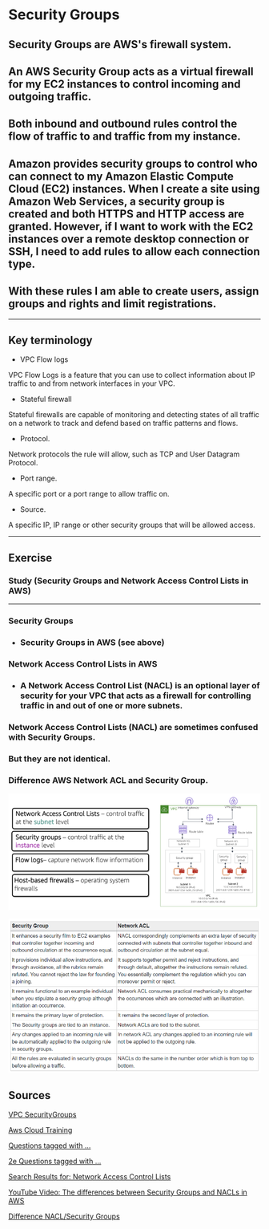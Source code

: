 # Security Groups

## Security Groups are AWS's firewall system.

## An AWS Security Group acts as a virtual firewall for my EC2 instances to control incoming and outgoing traffic. 

## Both inbound and outbound rules control the flow of traffic to and traffic from my instance.

## Amazon provides security groups to control who can connect to my Amazon Elastic Compute Cloud (EC2) instances. When I create a site using Amazon Web Services, a security group is created and both HTTPS and HTTP access are granted. However, if I want to work with the EC2 instances over a remote desktop connection or SSH, I need to add rules to allow each connection type.

## With these rules I am able to create users, assign groups and rights and limit registrations.

----

## Key terminology

- VPC Flow logs

VPC Flow Logs is a feature that you can use to collect information about IP traffic to and from network interfaces in your VPC.

- Stateful firewall

Stateful firewalls are capable of monitoring and detecting states of all traffic on a network to track and defend based on traffic patterns and flows.

- Protocol. 

Network protocols the rule will allow, such as TCP and User Datagram Protocol.

- Port range. 

A specific port or a port range to allow traffic on.

- Source. 

A specific IP, IP range or other security groups that will be allowed access.

----

## Exercise

### Study (Security Groups and Network Access Control Lists in AWS)
----

### Security Groups

- ### Security Groups in AWS (see above)

### Network Access Control Lists in AWS

- ### A Network Access Control List (NACL) is an optional layer of security for your VPC that acts as a firewall for controlling traffic in and out of one or more subnets. 

### Network Access Control Lists (NACL) are sometimes confused with Security Groups. 

### But they are not identical.

### Difference AWS Network ACL and Security Group.

![Difference](../00_includes/AWS-08%20Security%20Groups/Difference.PNG)

![Difference2](../00_includes/AWS-08%20Security%20Groups/Difference2.PNG)



## Sources

[VPC SecurityGroups](https://docs.aws.amazon.com/de_de/vpc/latest/userguide/VPC_SecurityGroups.html)

[Aws Cloud Training](https://acloudguru.com/content/aws-cloud-training-b2b?utm_campaign=16247388924&utm_source=google&utm_medium=cpc&utm_content=582724892537&utm_term=p_aws%20security&adgroupid=133878634736&gclid=CjwKCAjwyryUBhBSEiwAGN5OCLh8vjqUO8tjAL5qPZGwCfc9Z6PUpNchgpYUPGN6Rs-YXMrgK5igmhoCarUQAvD_BwE)

[Questions tagged with ...](https://repost.aws/tags/TATGuEiYydTVCPMhSnXFN6gA?forumID=58)

[2e Questions tagged with ...](https://repost.aws/search/questions?globalSearch=Security+Groups)

[Search Results for: Network Access Control Lists](https://repost.aws/search/questions?globalSearch=Network+Access+Control+Lists)

[YouTube Video: The differences between Security Groups and NACLs in AWS](https://www.youtube.com/watch?v=Oge3ZfOL0jk)

[Difference NACL/Security Groups](https://premaseem.wordpress.com/2021/03/05/difference-between-aws-network-acl-and-security-group/)